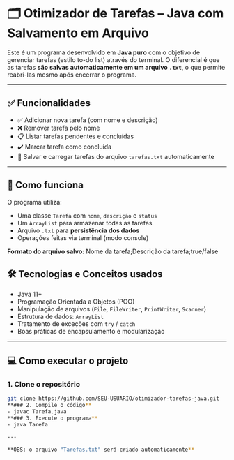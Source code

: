 # 🗂️ Otimizador de Tarefas – Java com Salvamento em Arquivo

Este é um programa desenvolvido em **Java puro** com o objetivo de gerenciar tarefas (estilo to-do list) através do terminal. O diferencial é que as tarefas **são salvas automaticamente em um arquivo `.txt`**, o que permite reabri-las mesmo após encerrar o programa.

---

## ✅ Funcionalidades

- ✅ Adicionar nova tarefa (com nome e descrição)
- ❌ Remover tarefa pelo nome
- 📋 Listar tarefas pendentes e concluídas
- ✔️ Marcar tarefa como concluída
- 💾 Salvar e carregar tarefas do arquivo `tarefas.txt` automaticamente

---

## 🧩 Como funciona

O programa utiliza:
- Uma classe `Tarefa` com `nome`, `descrição` e `status`
- Um `ArrayList` para armazenar todas as tarefas
- Arquivo `.txt` para **persistência dos dados**
- Operações feitas via terminal (modo console)

**Formato do arquivo salvo:** 
Nome da tarefa;Descrição da tarefa;true/false

## 🛠️ Tecnologias e Conceitos usados
- Java 11+
- Programação Orientada a Objetos (POO)
- Manipulação de arquivos (`File`, `FileWriter`, `PrintWriter`, `Scanner`)
- Estrutura de dados: `ArrayList`
- Tratamento de exceções com `try` / `catch`
- Boas práticas de encapsulamento e modularização

---

## 💻 Como executar o projeto
### 1. Clone o repositório
```bash
git clone https://github.com/SEU-USUARIO/otimizador-tarefas-java.git
**### 2. Compile o código**
- javac Tarefa.java
**### 3. Execute o programa**
- java Tarefa

---

**OBS: o arquivo "Tarefas.txt" será criado automaticamente**
